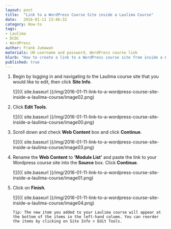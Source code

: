 ```yaml
---
layout: post
title:  "Link to a WordPress Course Site inside a Laulima Course"
date:   2016-01-11 13:46:32
category: How-to
tags:
- Laulima
- DCDC
- WordPress
author: Frank Jumawan
materials: UH username and password, WordPress course link
blurb: "How to create a link to a WordPress course site from inside a Laulima course."
published: true
---
```


1. Begin by logging in and navigating to the Laulima course site that you would like to edit, then click **Site Info**.

    ![]({{ site.baseurl }}/img/2016-01-11-link-to-a-wordpress-course-site-inside-a-laulima-course/image02.png)

2. Click **Edit Tools**.

    ![]({{ site.baseurl }}/img/2016-01-11-link-to-a-wordpress-course-site-inside-a-laulima-course/image00.png)

3. Scroll down and check **Web Content** box and click **Continue**.

    ![]({{ site.baseurl }}/img/2016-01-11-link-to-a-wordpress-course-site-inside-a-laulima-course/image03.png)

4. Rename the **Web Content** to **‘Module List’** and paste the link to your Wordpress course site into the **Source** box. Click **Continue**.

    ![]({{ site.baseurl }}/img/2016-01-11-link-to-a-wordpress-course-site-inside-a-laulima-course/image01.png)

5. Click on **Finish**.

    ![]({{ site.baseurl }}/img/2016-01-11-link-to-a-wordpress-course-site-inside-a-laulima-course/image04.png)

    `Tip: The new item you added to your Laulima course will appear at the bottom of the items in the left-hand column. You can reorder the items by clicking on Site Info > Edit Tools.`

